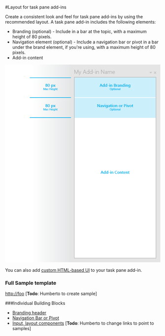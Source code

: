 #Layout for task pane add-ins

Create a consistent look and feel for task pane add-ins by using the recommended layout. A task pane add-in includes the following elements: 

- Branding (optional) - Include in a bar at the topic, with a maximum height of 80 pixels.
- Navigation element (optional) - Include a navigation bar or pivot in a bar under the brand element, if you're using, with a maximum height of 80 pixels.
- Add-in content

![Layout of a task pane add-in, showing branding, navigation, and content elements](images/task-pane-add-in.png)

You can also add [custom HTML-based UI](UIElements.md#custom-HTML-based-UI) to your task pane add-in.

### Full Sample template
[http://foo](http://foo "Download")
[**Todo**: Humberto to create sample]

###Individual Building Blocks

- [Branding header](http://foo)
- [Navigation Bar or Pivot](http://foo)
- [Input, layout components](http://foo)
[**Todo**: Humberto to change links to point to samples]